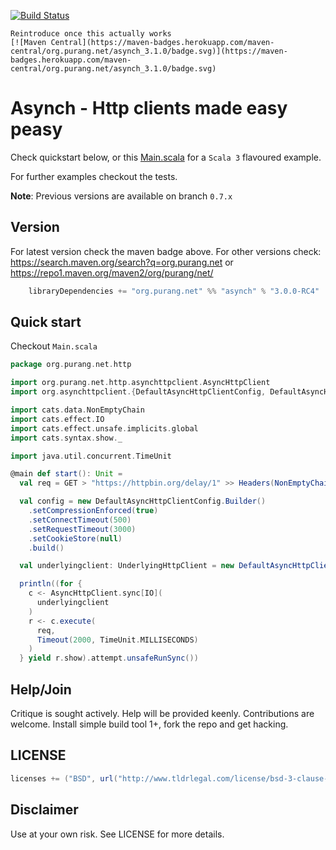 [![Build Status](https://travis-ci.com/ppurang/asynch.svg?branch=scala3)](https://travis-ci.com/ppurang/asynch)

```
Reintroduce once this actually works
[![Maven Central](https://maven-badges.herokuapp.com/maven-central/org.purang.net/asynch_3.1.0/badge.svg)](https://maven-badges.herokuapp.com/maven-central/org.purang.net/asynch_3.1.0/badge.svg)
```

# Asynch - Http clients made easy peasy

Check quickstart below, or this [Main.scala](https://github.com/ppurang/asynch/blob/main/src/main/scala-3/org/purang/net/http/Main.scala) for a `Scala 3` flavoured example.

For further examples checkout the tests.

**Note**: Previous versions are available on branch `0.7.x`

## Version

For latest version check the maven badge above. For other versions check: https://search.maven.org/search?q=org.purang.net  or https://repo1.maven.org/maven2/org/purang/net/

```scala
    libraryDependencies += "org.purang.net" %% "asynch" % "3.0.0-RC4"
```



## Quick start

Checkout `Main.scala` 

```scala
package org.purang.net.http

import org.purang.net.http.asynchttpclient.AsyncHttpClient
import org.asynchttpclient.{DefaultAsyncHttpClientConfig, DefaultAsyncHttpClient, AsyncHttpClient => UnderlyingHttpClient}

import cats.data.NonEmptyChain
import cats.effect.IO
import cats.effect.unsafe.implicits.global
import cats.syntax.show._

import java.util.concurrent.TimeUnit

@main def start(): Unit =
  val req = GET > "https://httpbin.org/delay/1" >> Headers(NonEmptyChain(Accept(ApplicationJson)))

  val config = new DefaultAsyncHttpClientConfig.Builder()
    .setCompressionEnforced(true)
    .setConnectTimeout(500)
    .setRequestTimeout(3000)
    .setCookieStore(null)
    .build()

  val underlyingclient: UnderlyingHttpClient = new DefaultAsyncHttpClient(config)

  println((for {
    c <- AsyncHttpClient.sync[IO](
      underlyingclient
    )
    r <- c.execute(
      req,
      Timeout(2000, TimeUnit.MILLISECONDS)
    )
  } yield r.show).attempt.unsafeRunSync())
```

## Help/Join

Critique is sought actively. Help will be provided keenly. Contributions are welcome. Install simple build tool 1+, fork the repo and get hacking.

## LICENSE

```scala
licenses += ("BSD", url("http://www.tldrlegal.com/license/bsd-3-clause-license-%28revised%29"))
```

## Disclaimer

Use at your own risk. See LICENSE for more details.
